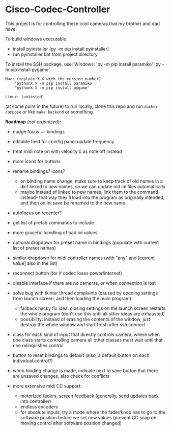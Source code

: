 # Cisco-Codec-Controller

This project is for controlling these cool cameras that my brother and dad have.

To build windows executable:
* install pyinstaller (py -m pip install pyinstaller)
* run pyinstaller.bat from project directory 

To install the SSH package, use:
    Windows:
        'py -m pip install paramiko'
        'py -m pip install pygame'

    Mac: (replace X.X with the version number)
        'pythonX.X -m pip install paramiko'
        'pythonX.X -m pip install pygame'

    Linux: (untested)


(at some point in the future) to run locally, clone this repo and run `docker compose` or like `make backend` or something.

**Roadmap** *(not organized)***:**

* nudge focus +- bindings

* editable field for coinfig panel update frequency
* treat midi note on with velocity 0 as note off instead
* more icons for buttons
* rename bindings? icons?
    * on binding name change, make sure to keep track of old names in a dict linked to new names, so we can update old ini files automatically
    * maybe instead of linked to new names, link them to the command instead- that way they'll load into the program as originally intended, and then on ini save be renamed to the new name
* autofocus on recenter?
* get list of prefab commands to include

* more graceful handling of bad ini values

* optional dropdown for preset name in bindings (populate with current list of preset names)
* similar dropdown for midi controller names (with "any" and [current value] also in the list)
* reconnect button (for if codec loses power/internet)
* disable interface if there are no cameras, or when connection is lost

* solve bug with tkinter thread complaints (caused by opening settings from launch screen, and then loading the main program)
    * fallback hacky fix idea: closing settings on the launch screen restarts the whole program (don't use this until all other ideas are exhausted)
    * possibility: instead of erasing the contents of the window, just destroy the whole window and start fresh after ssh connect

* class for each kind of input that directly controls camera, where when one class starts controlling camera all other classes must wait until that one relinquishes control
* button to reset bindings to default (also, a default button on each individual control?)
* when binding change is made, indicate next to save button that there are unsaved changes, also check for conflicts
* more extensive midi CC support:
    * motorized faders, screen feedback (generally, send updates back into controller)
    * endless encoders
    * for absolute inputs, try a mode where the fader/knob has to go to the software position before we set new values (prevent CC snap on moving control after software position changed)
